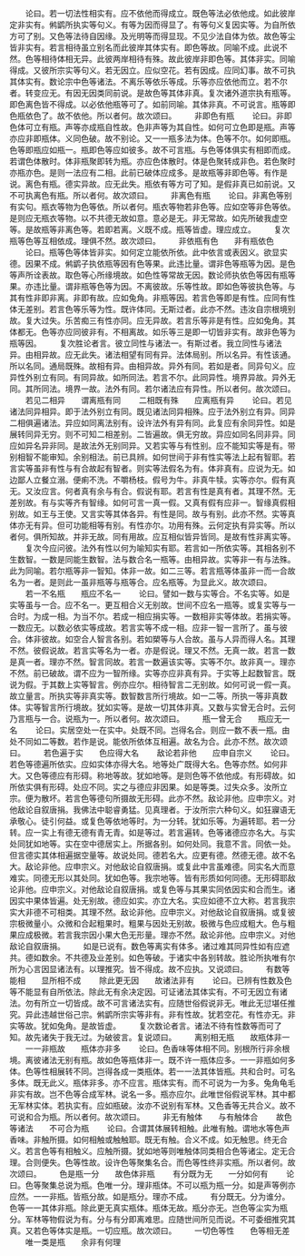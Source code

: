 <!-- { "loadSidebar": true } -->
　　论曰。若一切法性相实有。应不依他而得成立。既色等法必依他成。如此彼岸定非实有。鸺鹠所执实等句义。有等为因而得显了。有等句义复因实等。为自所依方可了别。又色等法待自因缘。及光明等而得显现。不见少法自体为依。故色等尘皆非实有。若言相待虽立别名而此彼岸其体实有。即色等故。同喻不成。此说不然。色等相待体相无异。此彼两岸相待有殊。故此彼岸非即色等。其体非实。同喻得成。又彼所宗实等句义。若无因立。应似空花。若有因成。应同幻事。故不可执其体实有。数论宗中色等诸法。不离乐等依乐等成。乐等亦应依他而立。若不尔者。转变应无。有因无因类同前说。是故色等其体非真。复次诸外道宗执有瓶等。即色离色皆不得成。以必依他瓶等可了。如前同喻。其体非真。不可说言。瓶等即色瓶依色了。故不依他。所以者何。故次颂曰。
　　非即色有瓶
　　论曰。非即色体可立有瓶。声等亦成瓶自性故。色非声等为其自性。如何可立色即是瓶。声等亦应非即瓶体。义同色破。故不别论。又一一瓶多法为体。色等不尔。如何即瓶。色等即瓶应如瓶一。瓶即色等应如彼多。故不可言瓶。与色等体俱实有相即而成。若谓色体散时。体非瓶聚即转为瓶。亦应色体散时。体是色聚转成非色。若色聚时亦瓶亦色。是则一法应有二相。此前已破体应成多。是故瓶等非即色等。有作是说。离色有瓶。德实异故。应无此失。瓶依有等方可了知。是假非真已如前说。又不可执离色有瓶。所以者何。故次颂曰。
　　非离色有瓶
　　论曰。非离色等别有实句。瓶衣等物为色等依。所以者何。瓶衣等物若非色等。应如空等非色等依。是则应无瓶衣等物。以不共德无故如意。意必是无。非无常故。如先所破我虚空等。是故瓶等非离色等。若即若离。义既不成。瓶等皆虚。理应成立。
　　复次瓶等色等互相依成。理俱不然。故次颂曰。
　　非依瓶有色　　非有瓶依色
　　论曰。瓶等色等体皆非实。如何定立能依所依。此中依言或表因义。欲显实德。因果不成。鸺鹠子执依瓶等因有色等果。此违比量。谓非色等瓶等为因。是色等声所诠表故。取色等心所缘境故。如色性等常故无因。数论师执依色等因有瓶等果。亦违比量。谓非瓶等色等为因。不离彼故。乐等性故。即如色等彼执色等。与其有性非即非离。非即有故。应如兔角。非瓶等因。若言色等即是有性。应同有性体无差别。若言色等乐等为性。既许体同。无斯过者。此亦不然。违汝自宗根境别故。复大过失。乐苦痴三有性亦同。应无异故。若言乐等非是有性。应如兔角。其体都无。色等亦应同彼非有。不相离故。如乐等三是即一切皆非实有。故非色等为瓶等因。
　　复次胜论者言。彼立同性与诸法一。有斯过者。我立同性与诸法异。由相异故。应无此失。诸法相望有同有异。法体局别。所以名异。有性该通。所以名同。通局既殊。故相有异。由相异故。异外有同。若如是者。同异句义。应异性外别立有同。有同异故。如所同法。若言不尔。此同异性。境界异故。异外无同。其所同法。境界一故。法外有同。若尔诸法应有异性。所以者何。故次颂曰。
　　若见二相异　　谓离瓶有同
　　二相既有殊　　应离瓶有异
　　论曰。若见诸法同异相异。即于法外别立有同。既见诸法同异相殊。应于法外别立有异。同异二相俱遍诸法。异应如同离法别有。设许法外有异有同。此复应有余同异性。如是展转同异无穷。则不可知二相差别。二皆遍故。俱无穷故。异应如同名同非异。同应如异名异非同。是故法外无别同异。又若实等与有性别。应不能知实等是有。带别相智不能审知。余别相法。前已具辨。如何世间于非有性实等法上起有智耶。若言实等虽非有性与有合故起有智者。则实等法假名为有。体非真有。应说为无。如边鄙人立餐立溺。便痢不洗。不嚼杨枝。假号为牛。非真牛犊。实等亦尔。假有真无。又汝应言。何者真有余与有合。假说有耶。若言有性是真有者。其理不然。无差别故。有与实等齐有智缘。如何可言一真一假。又真有假有应非一。智缘真假相别故。如王与王使。又言实等其体各异。有性是同。故与有别。此亦不然。实等真体亦无有异。但可功能相等有别。有性亦尔。功用有殊。云何定执有异实等。所以者何。俱所知故。并非无故。同有用故。应互相似皆异皆同。是故有性非离实等。
　　复次今应问彼。法外有性以何为喻知实有耶。若言如一所依实等。其相各别不生数智。一数是同能生数智。法与数合名一瓶等。由相异故。实等非一有与法殊。此为同喻。若尔瓶等非一智知。体非一故。如二三等。若言瓶等体虽非一而一合故名为一者。是则此一虽非瓶等与瓶等合。应名瓶等。为显此义。故次颂曰。
　　若一不名瓶　　瓶应不名一
　　论曰。譬如一数与实等合。不名实等。如是实等虽与一合。应不名一。更互相合义无别故。世间不应名一瓶等。或复实等与一合时。为成一相。为当不尔。若成一相应捐实等。一数相非实等体故。若捐实等。一数应无。以数必依实等成故。若言实等不成一相。应非一智一言所了。虽与彼合。体非彼故。如空合人智言各别。若如槊等与人合故。虽与人异而得人名。其理不然。彼假说故。若言实等名为一者。亦是假说。理又不然。无真一故。若言一数是真一者。理亦不然。智言同故。若言一数遍该实等。实等不尔。故非真一。理亦不然。前已破故。谓不应为一智所缘。实等亦应非真有异。于实等上起数智言。既说为假。于其数上实等智言。例亦应尔。相待智言二无别故。如何可说一假一真。故立量言。所执实等非真实等。数智数言所行境故。如一二等。所执一等非真数体。实等智言所行境故。犹如实等。是故一切其体非真。又数与实曾无合时。云何乃言瓶与一合。说瓶为一。所以者何。故次颂曰。
　　瓶一曾无合　　瓶应无一名
　　论曰。实居空处一在实中。处既不同。岂得名合。则应一数不表一瓶。由处不同如二等数。若作是说。能依所依体互相遍。故名为合。此亦不然。故次颂曰。
　　若色遍于实　　色应得大名
　　敌论若非他　　应申自宗义
　　论曰。若色等德遍所依实。应如实体亦得大名。地等处广既得大名。色等亦然。如何非大。又色等德应有形碍。称地等故。犹如地等。是则色等不依他成。有形碍故。如所依实俱有形碍。处应不同。实之与德应非因果。如是等类。过失众多。汝所立宗。便为散坏。若言色等德句所摄故无形碍。此亦不然。敌论非他。应申宗义。对他敌论自叙唐捐。我佛法中聪睿勇猛。见真理者。于汝所宗六种句义。如狂寱语无承敬心。徒引何益。或复色等依地等时。为一分转。犹如乐等。为遍转耶。若一分转。应一实上有德无德有青无青。如是等过。若言遍转。色等诸德应亦名大。与实处同犹如地等。实在空中德居实上。所据各别。如何处同。我意不言。同依一处。但言德实其体相遍据空量等。故说处同。德若名大。应更有德。然德无德。故不名大。敌论非他。应申宗义。对他敌论自叙唐捐。或复此中言虽难德。同实名大而意难实。同德无形以其处同。犹如色等。我宗地等。皆有形质如何同德。无形碍耶敌论非他。应申宗义。对他敌论自叙唐捐。或复色等与其果实同依因实和合而生。诸因实中果体皆遍。处无别故。德应如实。亦立大名。实应如德不立大称。若言我宗实大非德不可相类。其理不然。敌论非他。应申宗义。对他敌论自叙唐捐。或复彼宗极微量小。众微和合起粗果时。粗果与因处无别故。极微与色应成粗大。色与粗果应成极微。若言我宗因小果大色无形量。理亦不然。敌论非他。应申宗义。对他敌论自叙唐捐。
　　如是已说有。数色等离实有体多。诸过难其同异性如有应遮共。德如数余。不共德及业差别。如色等破。于诸实中各别转故。胜论所执唯有尔所为心言因显诸法有。以理推究。皆不得成。故不应执。又说颂曰。
　　有数等能相　　显所相不成
　　除此更无因　　故诸法非有
　　论曰。已辨有性数及色等不能显有自所依法。除此无有余决定因。可证诸法其体实有。不可无因立有诸法。勿有所立一切皆成。故不可言诸法实有。应随世俗假说非无。唯此无愆堪任推究。异此违越世俗己宗。鸺鹠所宗实等非有。非有性故。犹若空花。有性亦无。非实等故。犹如兔角。是故皆虚。
　　复次数论者言。诸法不待有性数等而可了知。故先诸失于我无过。为破彼言。复说颂曰。
　　离别相无瓶　　故瓶体非一
　　一一非瓶故　　瓶体亦非多
　　论曰。色香味等体相不同。别根所行非余根境。离彼诸法无别有瓶。故如色等瓶体非一。既不许一瓶体应多。一一非瓶如何多体。色等性相展转不同。岂得各成一类瓶体。若一一法其体皆瓶。共和合时。可名多体。既无此义。瓶体非多。亦不应言。瓶体实有。而不可说为一为多。兔角龟毛非实有故。岂不色等合成军林。说名一多。瓶亦应尔。此唯世俗假说军林。其中都无军林实体。若执实有。应如瓶破。汝亦不说别有军林。又色香等无共合义。故不可说和合为瓶。所以者何。故次颂曰。
　　非无有触体　　与有触体合
　　故色等诸法　　不可合为瓶
　　论曰。合谓其体展转相触。此唯有触。谓地水等色声香味。非触所摄。如何相触或触触耶。既无有触。合义不成。如无触思。终无合义。若言色等有相触义。应触所摄。犹如地等则唯触体同类相合色等诸尘。定无合理。合则便失。色等性故。设许色等聚集名合。而色等性终非实瓶。所以者何。故次颂曰。
　　色是瓶一分　　故色体非瓶
　　有分既为无　　一分如何有
　　论曰。色等聚集总说为瓶。色唯一分。理非瓶体。不可以瓶为瓶一分。如是声等例亦应然。一一非瓶。皆瓶分故。如是瓶分。理亦不成。
　　有分既无。分为谁分。色等一一其体非瓶。除此更无真实瓶体。瓶体无故。瓶分亦无。岂色等尘实为瓶分。军林等物假说为有。分与有分即离难思。应随世间所见而说。不可委细推究其真。又若色等体实是瓶。一切应瓶。故次颂曰。
　　一切色等性　　色等相无差
　　唯一类是瓶　　余非有何理
